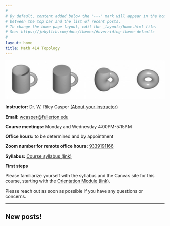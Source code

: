 ```yaml
---
#
# By default, content added below the "---" mark will appear in the home page
# between the top bar and the list of recent posts.
# To change the home page layout, edit the _layouts/home.html file.
# See: https://jekyllrb.com/docs/themes/#overriding-theme-defaults
#
layout: home
title: Math 414 Topology
---
```


<p align="center"><img src="fig/coffee-cup.jpg"/></p>

**Instructor:** Dr. W. Riley Casper [(About your instructor)](instructor)

**Email:** wcasper@fullerton.edu

**Course meetings:** Monday and Wednesday 4:00PM-5:15PM

**Office hours:** to be determined and by appointment

**Zoom number for remote office hours:** <a target="_parent" href="https://fullerton.zoom.us/j/9339191166">9339191166</a>

**Syllabus:** <a target="_parent" href="syllabus.html">Course syllabus (link)</a>

**First steps**

Please familiarize yourself with the syllabus and the Canvas site for this course, starting with the [Orientation Module (link)](https://csufullerton.instructure.com/courses/3344572/modules/8051367).

Please reach out as soon as possible if you have any questions or concerns.

***

## New posts!


